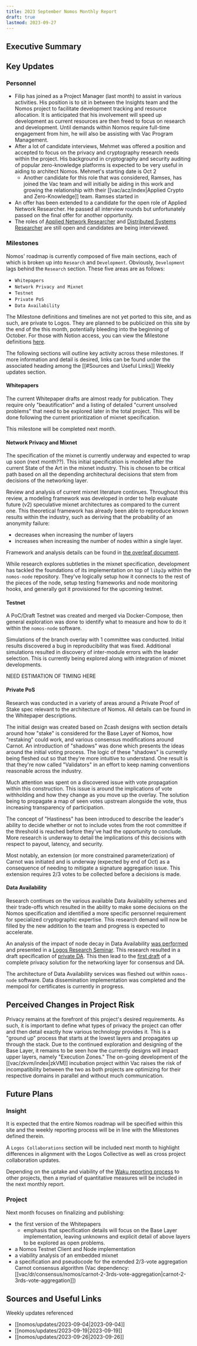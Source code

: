 ```yaml
---
title: 2023 September Nomos Monthly Report
draft: true
lastmod: 2023-09-27
---
```


## Executive Summary

## Key Updates

### Personnel
- Filip has joined as a Project Manager (last month) to assist in various activities. His position is to sit in between the Insights team and the Nomos project to facilitate development tracking and resource allocation. It is anticipated that his involvement will speed up development as current resources are then freed to focus on research and development. Until demands within Nomos require full-time engagement from him, he will also be assisting with Vac Program Management. 
- After a lot of candidate interviews, Mehmet was offered a position and accepted to focus on the privacy and cryptography research needs within the project. His background in cryptography and security auditing of popular zero-knowledge platforms is expected to be very useful in aiding to architect Nomos. Mehmet's starting date is Oct 2
	- Another candidate for this role that was considered, Ramses, has joined the Vac team and will initially be aiding in this work and growing the relationship with their [[vac/acz/index|Applied Crypto and Zero-Knowledge]] team. Ramses started in 
- An offer has been extended to a candidate for the open role of Applied Network Researcher. He passed all interview rounds but unfortunately passed on the final offer for another opportunity.
- The roles of [Applied Network Researcher]() and [Distributed Systems Researcher](https://jobs.status.im/?gh_jid=5310504) are still open and candidates are being interviewed. 

### Milestones
Nomos' roadmap is currently composed of five main sections, each of which is broken up into `Research` and `Development`. Obviously, `Development` lags behind the `Research` section. These five areas are as follows:
- `Whitepapers`
- `Network Privacy and Mixnet`
- `Testnet`
- `Private PoS`
- `Data Availability`

The Milestone definitions and timelines are not yet ported to this site, and as such, are private to Logos. They are planned to be publicized on this site by the end of the this month, potentially bleeding into the beginning of October. For those with Notion access, you can view the Milestone definitions [here](https://www.notion.so/Work-In-Progress-9949ac425fd240b1a14006eeca03d874). 

The following sections will outline key activity across these milestones. If more information and detail is desired, links can be found under the associated heading among the [[#Sources and Useful Links]] Weekly updates section.

#### Whitepapers
The current Whitepaper drafts are almost ready for publication. They require only "beautification" and a listing of detailed "current unsolved problems" that need to be explored later in the total project. This will be done following the current prioritization of mixnet specification.  

This milestone will be completed next month.

#### Network Privacy and Mixnet
The specification of the mixnet is currently underway and expected to wrap up soon (next month??).  This initial specification is modeled after the current State of the Art in the mixnet industry. This is chosen to be critical path based on all the depending architectural decisions that stem from decisions of the networking layer. 

Review and analysis of current mixnet literature continues. Throughout this review, a modeling framework was developed in order to help evaluate future (v2) speculative mixnet architectures as compared to the current one. This theoretical framework has already been able to reproduce known results within the industry, such as deriving that the probability of an anonymity failure:
- decreases when increasing the number of layers 
- increases when increasing the number of nodes within a single layer. 
 
Framework and analysis details can be found in [the overleaf document](https://www.overleaf.com/read/rybwvjftfrrg).

While research explores subtleties in the mixnet specification, development has tackled the foundations of its implementation on top of `libp2p` within the `nomos-node` repository. They've logically setup how it connects to the rest of the pieces of the node, setup testing frameworks and node monitoring hooks, and generally got it provisioned for the upcoming testnet. 

#### Testnet
A PoC/Draft Testnet was created and merged via Docker-Compose, then general exploration was done to identify what to measure and how to do it within the `nomos-node` software. 

Simulations of the branch overlay with 1 committee was conducted. Initial results discovered a bug  in reproducibility that was fixed. Additional simulations resulted in discovery of inter-module errors with the leader selection. This is currently being explored along with integration of mixnet developments. 

NEED ESTIMATION OF TIMING HERE

#### Private PoS
Research was conducted in a variety of areas around a Private Proof of Stake spec relevant to the architecture of Nomos. All details can be found in the Whitepaper descriptions. 

The initial design was created based on Zcash designs with section details around how "stake" is considered for the Base Layer of Nomos, how "restaking" could work, and various consensus modifications around Carnot. An introduction of "shadows" was done which presents the ideas around the initial voting process. The logic of these "shadows" is currently being fleshed out so that they're more intuitive to understand. One result is that they're now called "Validators" in an effort to keep naming conventions reasonable across the industry. 

Much attention was spent on a discovered issue with vote propagation within this construction. This issue is around the implications of vote withholding and how they change as you move up the overlay. The solution being to propagate a map of seen votes upstream alongside the vote, thus increasing transparency of participation. 

The concept of "Hastiness" has been introduced to describe the leader's ability to decide whether or not to include votes from the root committee if the threshold is reached before they've had the opportunity to conclude. More research is underway to detail the implications of this decisions with respect to payout, latency, and security. 

Most notably, an extension (or more constrained parameterization) of Carnot was initiated and is underway (expected by end of Oct) as a consequence of needing to mitigate a signature aggregation issue. This extension requires 2/3 votes to be collected before a decisions is made. 
#### Data Availability
Research continues on the various available Data Availability schemes and their trade-offs which resulted in the ability to make some decisions on the Nomos specification and identified a more specific personnel requirement for specialized cryptographic expertise. This research demand will now be filled by the new addition to the team and progress is expected to accelerate. 

An analysis of the impact of node decay in Data Availability [was performed](https://www.overleaf.com/read/gzqvbbmfnxyp) and presented in a [Logos Research Seminar](https://minutes.logos.co/logos/logos-research-call-notes#september-13). This research resulted in a draft specification of [private DA](https://www.notion.so/Data-Availability-Specification-c3961b681eba4ccdab2be9181e4207b4?d=d4e8d1bcd6224682ba74737100106e48#0c70202794214cbab626e51f7f1f7c24). This then lead to the [first draft](https://www.notion.so/Practical-Private-Addressing-Network-Privacy-Component-2-2b9b4923124a4fdb81dba5d2bba1d289?d=99166164267a46589c5715175e1b3657#5e27d2010d30468f9d8f0d0928b9c639) of a complete privacy solution for the networking layer for consensus and DA. 

The architecture of Data Availability services was fleshed out within `nomos-node` software. Data dissemination implementation was completed and the mempool for certificates is currently in progress.
## Perceived Changes in Project Risk
Privacy remains at the forefront of this project's desired requirements. As such, it is important to define what types of privacy the project can offer and then detail exactly how various technology provides it. This is a "ground up" process that starts at the lowest layers and propagates up through the stack. Due to the continued exploration and designing of the Base Layer, it remains to be seen how the currently designs will impact upper layers, namely "Execution Zones." The on-going development of the [[vac/zkvm/index|zkVM]] incubation project within Vac raises the risk of incompatibility between the two as both projects are optimizing for their respective domains in parallel and without much communication. 

## Future Plans

### Insight
It is expected that the entire Nomos roadmap will be specified within this site and the weekly reporting process will be in line with the Milestones defined therein. 

A `Logos Collaborations` section will be included next month to highlight differences in alignment with the Logos Collective as well as cross project collaboration updates. 

Depending on the uptake and viability of the [Waku reporting process](https://github.com/waku-org/pm) to other projects, then a myriad of quantitative measures will be included in the next monthly report. 
### Project
Next month focuses on finalizing and publishing:
- the first version of the Whitepapers 
	- emphasis that specification details will focus on the Base Layer implementation, leaving unknowns and explicit detail of above layers to be explored as open problems. 
- a Nomos Testnet Client and Node implementation
- a viability analysis of an embedded mixnet
- a specification and pseudocode for the extended 2/3-vote aggregation Carnot consensus algorithm (Vac dependency: [[vac/dr/consensus/nomos/carnot-2-3rds-vote-aggregation|carnot-2-3rds-vote-aggregation]])

## Sources and Useful Links

Weekly updates referenced
- [[nomos/updates/2023-09-04|2023-09-04]]
- [[nomos/updates/2023-09-19|2023-09-19]]
- [[nomos/updates/2023-09-26|2023-09-26]]
